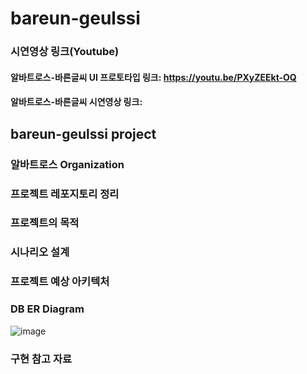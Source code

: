 # bareun-geulssi

### 시연영상 링크(Youtube)
#### 알바트로스-바른글씨 UI 프로토타입 링크: https://youtu.be/PXyZEEkt-OQ
#### 알바트로스-바른글씨 시연영상 링크:

## bareun-geulssi project

### 알바트로스 Organization
### 프로젝트 레포지토리 정리

### 프로젝트의 목적

### 시나리오 설계

### 프로젝트 예상 아키텍처

### DB ER Diagram
![image](https://user-images.githubusercontent.com/76611903/144366115-2b4881da-8e83-445c-bdfc-9e54300bb5b6.png)

### 구현 참고 자료
